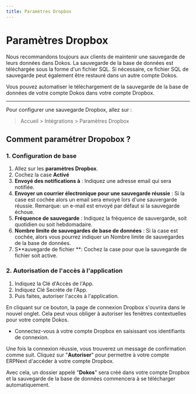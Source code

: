 ```yaml
---
title: Paramètres Dropbox
---
```


# Paramètres Dropbox

Nous recommandons toujours aux clients de maintenir une sauvegarde de leurs données dans Dokos. La sauvegarde de la base de données est téléchargée sous la forme d'un fichier SQL. Si nécessaire, ce fichier SQL de sauvegarde peut également être restauré dans un autre compte Dokos.

Vous pouvez automatiser le téléchargement de la sauvegarde de la base de données de votre compte Dokos dans votre compte Dropbox.

---

Pour configurer une sauvegarde Dropbox, allez sur : 

> Accueil > Intégrations > Paramètres Dropbox

## Comment paramétrer Dropobox ?

### 1. Configuration de base

1. Allez sur les **paramètres Dropbox**.
2. Cochez la case **Activé**
3. **Envoyé des notifications à** : Indiquez une adresse email qui sera notifiée.
4. **Envoyer un courrier électronique pour une sauvegarde réussie** : Si la case est cochée alors un email sera envoyé lors d'une sauvergarde réussie. Remarque: un e-mail est envoyé par défaut si la sauvegarde échoue.
5. **Fréquence de sauvegarde** : Indiquez la fréquence de sauvergarde, soit quotidien ou soit hebdomadaire.
6. **Nombre limite de sauvegardes de base de données** : Si la case est cochée, alors vous pourrez indiquer un Nombre limite de sauvegardes de la base de données.
7. S**auvegarde de fichier **: Cochez la case pour que la sauvegarde de fichier soit active.

### 2. Autorisation de l'accès à l'application

1. Indiquez la Clé d'Accès de l'App.
2. Indiquez Clé Secrète de l'App.
3. Puis faites, autoriser l'accès à l'application.

En cliquant sur ce bouton, la page de connexion Dropbox s'ouvrira dans le nouvel onglet. Cela peut vous obliger à autoriser les fenêtres contextuelles pour votre compte Dokos.

- Connectez-vous à votre compte Dropbox en saisissant vos identifiants de connexion.


Une fois la connexion réussie, vous trouverez un message de confirmation comme suit. Cliquez sur "**Autoriser**" pour permettre à votre compte ERPNext d'accéder à votre compte Dropbox.

Avec cela, un dossier appelé "**Dokos**" sera créé dans votre compte Dropbox et la sauvegarde de la base de données commencera à se télécharger automatiquement.